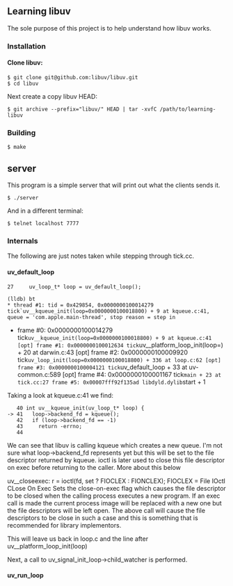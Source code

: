 ## Learning libuv
The sole purpose of this project is to help understand how libuv works.

### Installation

#### Clone libuv:

    $ git clone git@github.com:libuv/libuv.git
    $ cd libuv

Next create a copy libuv HEAD:

    $ git archive --prefix="libuv/" HEAD | tar -xvfC /path/to/learning-libuv

### Building

    $ make

## server
This program is a simple server that will print out what the clients sends it.

    $ ./server

And in a different terminal:

    $ telnet localhost 7777


### Internals
The following are just notes taken while stepping through tick.cc.

#### uv_default_loop

    27     uv_loop_t* loop = uv_default_loop();

    (lldb) bt
    * thread #1: tid = 0x429854, 0x0000000100014279 tick`uv__kqueue_init(loop=0x0000000100018800) + 9 at kqueue.c:41, queue = 'com.apple.main-thread', stop reason = step in
  * frame #0: 0x0000000100014279 tick`uv__kqueue_init(loop=0x0000000100018800) + 9 at kqueue.c:41 [opt]
    frame #1: 0x0000000100012634 tick`uv__platform_loop_init(loop=<unavailable>) + 20 at darwin.c:43 [opt]
    frame #2: 0x0000000100009920 tick`uv_loop_init(loop=0x0000000100018800) + 336 at loop.c:62 [opt]
    frame #3: 0x0000000100004121 tick`uv_default_loop + 33 at uv-common.c:589 [opt]
    frame #4: 0x0000000100001167 tick`main + 23 at tick.cc:27
    frame #5: 0x00007fff92f135ad libdyld.dylib`start + 1

Taking a look at kqueue.c:41 we find:

       40 int uv__kqueue_init(uv_loop_t* loop) {
    -> 41   loop->backend_fd = kqueue();
       42   if (loop->backend_fd == -1)
       43     return -errno;
       44 

We can see that libuv is calling kqueue which creates a new queue.
I'm not sure what loop->backend_fd represents yet but this will be set to the file descriptor 
returned by kqueue. ioctl is later used to close this file descriptor on exec before returning 
to the caller. More about this below

uv__closeexec:
r = ioctl(fd, set ? FIOCLEX : FIONCLEX);
FIOCLEX  = File IOctl CLose On Exec
Sets the close-on-exec flag which causes the file descriptor to be closed when the calling 
process executes a new program.
If an exec call is made the current process image will be replaced with a new one but the file descriptors
will be left open. The above call will cause the file descriptors to be close in such a case and this is 
something that is recommended for library implementors. 

This will leave us back in loop.c and the line after uv__platform_loop_init(loop)

Next, a call to uv_signal_init_loop->child_watcher is performed.


#### uv_run_loop

